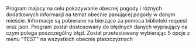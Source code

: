 Program majacy na celu pokazywanie obecnej pogody i różnych dodatkowych informacji na temat obecnie panującej pogody w danym mieście. Informacje są pobierane na bierząco za pomoca biblioteki request oraz json.
Program został dostosowany do błędnych danych wypisujący na czym polega poszczególny błąd. 
Został przetestowany wybierając 5 opcje z menu "TEST" na wszystkich obecnie płaszczyznach